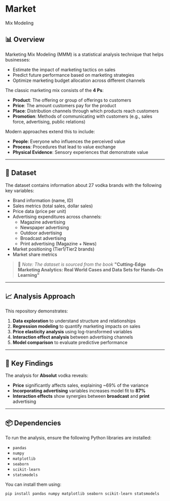 # Market
Mix Modeling

## 📊 Overview

Marketing Mix Modeling (MMM) is a statistical analysis technique that helps businesses:

- Estimate the impact of marketing tactics on sales  
- Predict future performance based on marketing strategies  
- Optimize marketing budget allocation across different channels  

The classic marketing mix consists of the **4 Ps**:

- **Product**: The offering or group of offerings to customers  
- **Price**: The amount customers pay for the product  
- **Place**: Distribution channels through which products reach customers  
- **Promotion**: Methods of communicating with customers (e.g., sales force, advertising, public relations)

Modern approaches extend this to include:

- **People**: Everyone who influences the perceived value  
- **Process**: Procedures that lead to value exchange  
- **Physical Evidence**: Sensory experiences that demonstrate value  

---

## 📁 Dataset

The dataset contains information about 27 vodka brands with the following key variables:

- Brand information (name, ID)  
- Sales metrics (total sales, dollar sales)  
- Price data (price per unit)  
- Advertising expenditures across channels:  
  - Magazine advertising  
  - Newspaper advertising  
  - Outdoor advertising  
  - Broadcast advertising  
  - Print advertising (Magazine + News)  
- Market positioning (Tier1/Tier2 brands)  
- Market share metrics  

> 📘 *Note: The dataset is sourced from the book* **"Cutting-Edge Marketing Analytics: Real World Cases and Data Sets for Hands-On Learning"**

---

## 📈 Analysis Approach

This repository demonstrates:

1. **Data exploration** to understand structure and relationships  
2. **Regression modeling** to quantify marketing impacts on sales  
3. **Price elasticity analysis** using log-transformed variables  
4. **Interaction effect analysis** between advertising channels  
5. **Model comparison** to evaluate predictive performance  

---

## 📌 Key Findings

The analysis for **Absolut** vodka reveals:

- **Price** significantly affects sales, explaining ~69% of the variance  
- **Incorporating advertising** variables increases model fit to **87%**  
- **Interaction effects** show synergies between **broadcast** and **print** advertising  

---

## 📦 Dependencies

To run the analysis, ensure the following Python libraries are installed:

- `pandas`  
- `numpy`  
- `matplotlib`  
- `seaborn`  
- `scikit-learn`  
- `statsmodels`

You can install them using:

```bash
pip install pandas numpy matplotlib seaborn scikit-learn statsmodels
